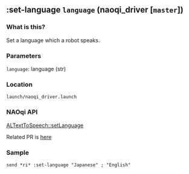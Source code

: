 ## :set-language `language` (naoqi_driver [`master`])

### What is this?

Set a language which a robot speaks.  

### Parameters

`language`: language (str)  

### Location

`launch/naoqi_driver.launch`  

### NAOqi API

[ALTextToSpeech::setLanguage](http://doc.aldebaran.com/2-5/naoqi/audio/altexttospeech-api.html#ALTextToSpeechProxy::setLanguage__ssCR)  

Related PR is [here](https://github.com/ros-naoqi/naoqi_driver/pull/87)

### Sample

```
send *ri* :set-language "Japanese" ; "English"
```
